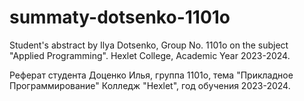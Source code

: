 # summaty-dotsenko-1101o
Student's abstract by Ilya Dotsenko, Group No. 1101o on the subject "Applied Programming".
Hexlet College, Academic Year 2023-2024.

Реферат студента Доценко Илья, группа 1101о, тема "Прикладное Программирование"
Колледж "Hexlet", год обучения 2023-2024.
